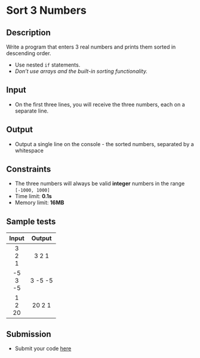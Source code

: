 # Sort 3 Numbers

## Description
Write a program that enters 3 real numbers and prints them sorted in descending order.
  - Use nested `if` statements.
  - _Don’t use arrays and the built-in sorting functionality._
    
## Input
- On the first three lines, you will receive the three numbers, each on a separate line.

## Output
- Output a single line on the console - the sorted numbers, separated by a whitespace

## Constraints
- The three numbers will always be valid **integer** numbers in the range `[-1000, 1000]`
- Time limit: **0.1s**
- Memory limit: **16MB**

## Sample tests

|     Input      |     Output     |
|:--------------:|:--------------:|
|3<br/>2<br/>1|3 2 1|
|-5<br/>3<br/>-5|3 -5 -5|
|1<br/>2<br/>20|20 2 1|

## Submission
- Submit your code [here](http://bgcoder.com/Contests/Compete/Index/309#6)
